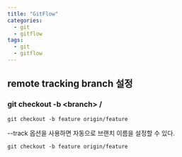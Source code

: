 ```yaml
---
title: "GitFlow"
categories:
  - git
  - gitflow
tags:
  - git
  - gitflow
---
```



## remote tracking branch 설정

### git checkout -b \<branch> <remote>/<branch>
```git
git checkout -b feature origin/feature
```

--track 옵션을 사용하면 자동으로 브랜치 이름을 설정할 수 있다.
```git
git checkout -b feature origin/feature
```
